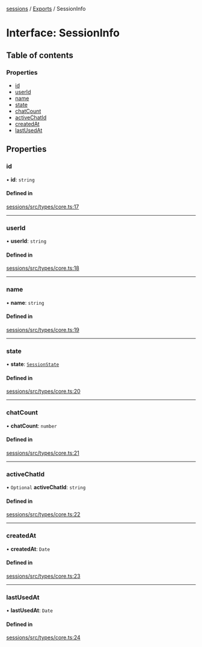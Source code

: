 <!-- 
 ⚠️  AUTO-GENERATED FILE - DO NOT EDIT MANUALLY
 This file is automatically generated by scripts/docs-generator.js
 To make changes, edit the source TypeScript files or update the generator script
-->

[sessions](../../) / [Exports](../modules) / SessionInfo

# Interface: SessionInfo

## Table of contents

### Properties

- [id](SessionInfo#id)
- [userId](SessionInfo#userid)
- [name](SessionInfo#name)
- [state](SessionInfo#state)
- [chatCount](SessionInfo#chatcount)
- [activeChatId](SessionInfo#activechatid)
- [createdAt](SessionInfo#createdat)
- [lastUsedAt](SessionInfo#lastusedat)

## Properties

### id

• **id**: `string`

#### Defined in

[sessions/src/types/core.ts:17](https://github.com/woojubb/robota/blob/69cbf57340262bed3ca42ae6af241896c191a29c/packages/sessions/src/types/core.ts#L17)

___

### userId

• **userId**: `string`

#### Defined in

[sessions/src/types/core.ts:18](https://github.com/woojubb/robota/blob/69cbf57340262bed3ca42ae6af241896c191a29c/packages/sessions/src/types/core.ts#L18)

___

### name

• **name**: `string`

#### Defined in

[sessions/src/types/core.ts:19](https://github.com/woojubb/robota/blob/69cbf57340262bed3ca42ae6af241896c191a29c/packages/sessions/src/types/core.ts#L19)

___

### state

• **state**: [`SessionState`](../enums/SessionState)

#### Defined in

[sessions/src/types/core.ts:20](https://github.com/woojubb/robota/blob/69cbf57340262bed3ca42ae6af241896c191a29c/packages/sessions/src/types/core.ts#L20)

___

### chatCount

• **chatCount**: `number`

#### Defined in

[sessions/src/types/core.ts:21](https://github.com/woojubb/robota/blob/69cbf57340262bed3ca42ae6af241896c191a29c/packages/sessions/src/types/core.ts#L21)

___

### activeChatId

• `Optional` **activeChatId**: `string`

#### Defined in

[sessions/src/types/core.ts:22](https://github.com/woojubb/robota/blob/69cbf57340262bed3ca42ae6af241896c191a29c/packages/sessions/src/types/core.ts#L22)

___

### createdAt

• **createdAt**: `Date`

#### Defined in

[sessions/src/types/core.ts:23](https://github.com/woojubb/robota/blob/69cbf57340262bed3ca42ae6af241896c191a29c/packages/sessions/src/types/core.ts#L23)

___

### lastUsedAt

• **lastUsedAt**: `Date`

#### Defined in

[sessions/src/types/core.ts:24](https://github.com/woojubb/robota/blob/69cbf57340262bed3ca42ae6af241896c191a29c/packages/sessions/src/types/core.ts#L24)
